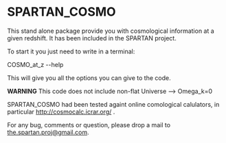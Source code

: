 # SPARTAN_COSMO
This stand alone package provide you with cosmological information at a given redshift. 
It has been included in the SPARTAN project.

To start it you just need to write in a terminal:

COSMO_at_z --help

This will give you all the options you can give to the code.

**WARNING** This code does not include non-flat Universe -->  Omega_k=0

SPARTAN_COSMO had been tested againt online comological calulators, in particular http://cosmocalc.icrar.org/ .

For any bug, comments or question, please drop a mail to the.spartan.proj@gmail.com.
